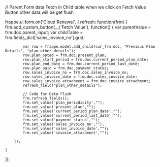 // Parent Form data Fetch in Child table when we click on Fetch Value Button other data will be get flush


frappe.ui.form.on('Cloud Renewal', {
    refresh: function(frm) {
        frm.add_custom_button(__('Fetch Value'), function() {
            var parentValue = frm.doc.parent_input;
            var childTable = frm.fields_dict['sales_invoice_no'].grid;

            var row = frappe.model.add_child(cur_frm.doc, "Previous Plan Details", "plan_other_details");
            row.plan_opted = frm.doc.present_plan;
            row.plan_start_period = frm.doc.current_period_plan_date;
            row.plan_end_date = frm.doc.current_period_last_date;
            row.plan_paid = frm.doc.payment_status;
            row.sales_invoice_no = frm.doc.sales_invoice_no;
            row.sales_invoice_date = frm.doc.sales_invoice_date;
            row.sales_invoice_attachment = frm.doc.invoice_attachment;
            refresh_field("plan_other_details");

            // Code for Data Flush
            frm.refresh_fields();
            frm.set_value('plan_periodicity',"");
            frm.set_value('present_plan',"");
            frm.set_value('current_period_plan_date',"");
            frm.set_value('current_period_last_date',"");
            frm.set_value('payment_status',"");
            frm.set_value('sales_invoice_no',"");
            frm.set_value('sales_invoice_date',"");
            frm.set_value('invoice_attachment',"");
            
        });
            
    }
});
